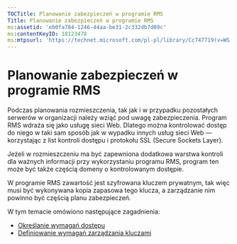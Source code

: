 ```yaml
---
TOCTitle: Planowanie zabezpieczeń w programie RMS
Title: Planowanie zabezpieczeń w programie RMS
ms:assetid: 'eb0fa784-1246-44aa-be31-2c332db7d09c'
ms:contentKeyID: 18123478
ms:mtpsurl: 'https://technet.microsoft.com/pl-pl/library/Cc747719(v=WS.10)'
---
```


Planowanie zabezpieczeń w programie RMS
=======================================

Podczas planowania rozmieszczenia, tak jak i w przypadku pozostałych serwerów w organizacji należy wziąć pod uwagę zabezpieczenia. Program RMS wdraża się jako usługę sieci Web. Dlatego można kontrolować dostęp do niego w taki sam sposób jak w wypadku innych usług sieci Web — korzystając z list kontroli dostępu i protokołu SSL (Secure Sockets Layer).

Jeżeli w rozmieszczeniu ma być zapewniona dodatkowa warstwa kontroli dla ważnych informacji przy wykorzystaniu programu RMS, program ten może być także częścią domeny o kontrolowanym dostępie.

W programie RMS zawartość jest szyfrowana kluczem prywatnym, tak więc musi być wykonywana kopia zapasowa tego klucza, a zarządzanie nim powinno być częścią planu zabezpieczeń.

W tym temacie omówiono następujące zagadnienia:

-   [Określanie wymagań dostępu](https://technet.microsoft.com/eb2ce9a5-0430-4811-bd40-4a94a84426a8)
-   [Definiowanie wymagań zarządzania kluczami](https://technet.microsoft.com/f0e08fb8-bf5e-4278-a09f-daa57696e786)

